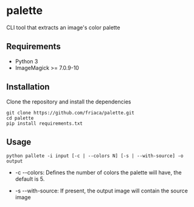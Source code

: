 # palette
CLI tool that extracts an image's color palette

## Requirements 

- Python 3
- ImageMagick >= 7.0.9-10

## Installation 

Clone the repository and install the dependencies

```
git clone https://github.com/friaca/palette.git
cd palette
pip install requirements.txt
```

## Usage

```python pallete -i input [-c | --colors N] [-s | --with-source] -o output```

- -c --colors: Defines the number of colors the palette will have, the default is 5.

- -s --with-source: If present, the output image will contain the source image